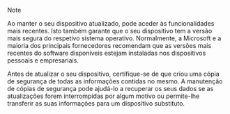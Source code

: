   > [!NOTE]
  > Ao manter o seu dispositivo atualizado, pode aceder às funcionalidades mais recentes. Isto também garante que o seu dispositivo tem a versão mais segura do respetivo sistema operativo. Normalmente, a Microsoft e a maioria dos principais fornecedores recomendam que as versões mais recentes do software disponíveis estejam instaladas nos dispositivos pessoais e empresariais.

Antes de atualizar o seu dispositivo, certifique-se de que criou uma cópia de segurança de todas as informações contidas no mesmo. A manutenção de cópias de segurança pode ajudá-lo a recuperar os seus dados se as atualizações forem interrompidas por algum motivo ou permite-lhe transferir as suas informações para um dispositivo substituto. 


<!--HONumber=Dec16_HO3-->



